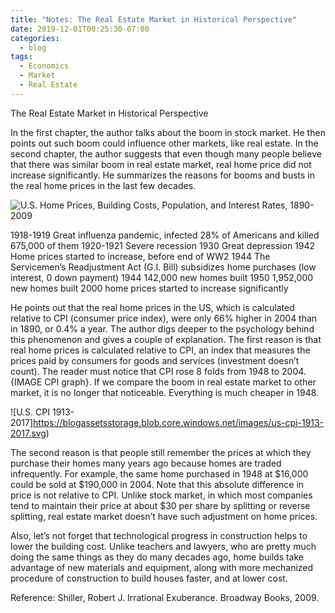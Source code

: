 ```yaml
---
title: "Notes: The Real Estate Market in Historical Perspective"
date: 2019-12-01T00:25:30-07:00
categories:
  - blog
tags:
  - Economics
  - Market
  - Real Estate
---
```


The Real Estate Market in Historical Perspective

In the first chapter, the author talks about the boom in stock market. He then points out such boom could influence other markets, like real estate. In the second chapter, the author suggests that even though many people believe that there was similar boom in real estate market, real home price did not increase significantly. He summarizes the reasons for booms and busts in the real home prices in the last few decades.

![U.S. Home Prices, Building Costs, Population, and Interest Rates, 1890-2009](https://blogassetsstorage.blob.core.windows.net/images/us-home-prices-building-costs-population-and-interest-rates-1890-2009.png)

1918-1919 Great influenza pandemic, infected 28% of Americans and killed 675,000 of them
1920-1921 Severe recession
1930 Great depression
1942 Home prices started to increase, before end of WW2
1944 The Servicemen’s Readjustment Act (G.I. Bill) subsidizes home purchases (low interest, 0 down payment)
1944 142,000 new homes built
1950 1,952,000 new homes built
2000 home prices started to increase significantly 

He points out that the real home prices in the US, which is calculated relative to CPI (consumer price index), were only 66% higher in 2004 than in 1890, or 0.4% a year. The author digs deeper to the psychology behind this phenomenon and gives a couple of explanation. 
The first reason is that real home prices is calculated relative to CPI, an index that measures the prices paid by consumers for goods and services (investment doesn’t count). The reader must notice that CPI rose 8 folds from 1948 to 2004. {IMAGE CPI graph}. If we compare the boom in real estate market to other market, it is no longer that noticeable. Everything is much cheaper in 1948.

![U.S. CPI 1913-2017]https://blogassetsstorage.blob.core.windows.net/images/us-cpi-1913-2017.svg)

The second reason is that people still remember the prices at which they purchase their homes many years ago because homes are traded infrequently. For example, the same home purchased in 1948 at $16,000 could be sold at $190,000 in 2004. Note that this absolute difference in price is not relative to CPI. Unlike stock market, in which most companies tend to maintain their price at about $30 per share by splitting or reverse splitting, real estate market doesn’t have such adjustment on home prices. 

Also, let’s not forget that technological progress in construction helps to lower the building cost. Unlike teachers and lawyers, who are pretty much doing the same things as they do many decades ago, home builds take advantage of new materials and equipment, along with more mechanized procedure of construction to build houses faster, and at lower cost. 


Reference:
Shiller, Robert J. Irrational Exuberance. Broadway Books, 2009.

